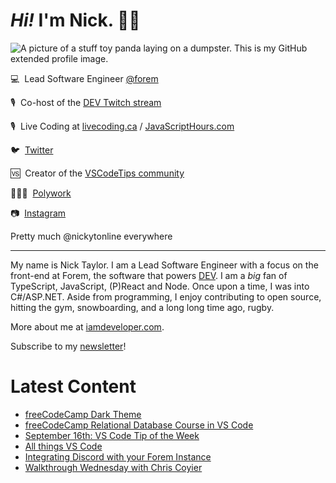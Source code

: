# <em>Hi!</em> I'm Nick. 👋🏻

![A picture of a stuff toy panda laying on a dumpster. This is my GitHub extended profile image.](https://res.cloudinary.com/nickytonline/image/upload/w_1280,h_669,c_fill,q_auto,f_auto/w_860,c_fit,co_rgb:ffffff,g_south_west,x_30,y_280,l_text:roboto_64_bold:Not%20a%20real%20panda/w_860,c_fit,co_rgb:ffffff/social)


💻&nbsp;&nbsp;Lead Software Engineer [@forem](https://github.com/forem)

🎙&nbsp;&nbsp;Co-host of the [DEV Twitch stream](https://twitch.tv/thepracticaldev)

🎙️&nbsp;&nbsp;Live Coding at [livecoding.ca](https://livecoding.ca) / [JavaScriptHours.com](https://javascripthours.com)

🐦&nbsp;&nbsp;[Twitter](https://twitter.com/nickytonline)

🆚&nbsp;&nbsp;Creator of the [VSCodeTips community](https://community.vscodetips.com)

🤹🏻‍♂️&nbsp;&nbsp;[Polywork](https://timeline.iamdeveloper.com)

📷&nbsp;&nbsp;[Instagram](https://instagram.com/nickytonline)

Pretty much @nickytonline everywhere

<hr />

My name is Nick Taylor. I am a Lead Software Engineer with a focus on the front-end at Forem, the software that powers <a href="https://dev.to">DEV</a>. I am a <em>big</em> fan of TypeScript, JavaScript, (P)React and Node. Once upon a time, I was into C#/ASP.NET. Aside from programming, I enjoy contributing to open source, hitting the gym, snowboarding, and a long long time ago, rugby.

More about me at [iamdeveloper.com](https://iamdeveloper.com).

Subscribe to my [newsletter](https://www.iamdeveloper.com/posts/i-started-a-newsletter-3g8d)!

# Latest Content
<!-- BLOG-POST-LIST:START -->
- [freeCodeCamp Dark Theme](https://community.vscodetips.com/nickytonline/freecodecamp-dark-theme-1k13)
- [freeCodeCamp Relational Database Course in VS Code](https://community.vscodetips.com/nickytonline/freecodecamp-relational-database-course-in-vs-code-49ii)
- [September 16th: VS Code Tip of the Week](https://community.vscodetips.com/nickytonline/september-16th-vs-code-tip-of-the-week-ljn)
- [All things VS Code](https://community.vscodetips.com/nickytonline/all-things-vs-code-2mbo)
- [Integrating Discord with your Forem Instance](https://forem.dev/nickytonline/integrating-discord-with-your-forem-instance-k20)
- [Walkthrough Wednesday with Chris Coyier](https://www.youtube.com/watch?v=ZncQIITVOPI)
<!-- BLOG-POST-LIST:END -->
